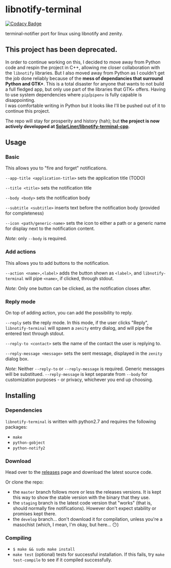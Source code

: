 # libnotify-terminal

[![Codacy Badge](https://api.codacy.com/project/badge/Grade/8b6c3e7d3f1b42acacee5dc988860937)](https://www.codacy.com/app/solarliner/libnotify-terminal?utm_source=github.com&utm_medium=referral&utm_content=SolarLiner/libnotify-terminal&utm_campaign=badger)

terminal-notifier port for linux using libnotify and zenity.

## This project has been deprecated.

In order to continue working on this, I decided to move away from Python code and respin the project in C++, allowing me closer collaboration with the `libnotify` libraries. But I also moved away from Python as I couldn't get the job done reliably because of the **mess of dependancies that surround Python and GTK+**. This is a total disaster for anyone that wants to not build a full fledged app, but only use part of the libraries that GTK+ offers. Having to use system dependencies where `pip`/`pipenv` is fully capable is disappointing.  
I was comfortable writing in Python but it looks like I'll be pushed out of it to continue this project.

The repo will stay for prosperity and history (hah); but **the project is now actively developped at [SolarLiner/libnotify-terminal-cpp](https://github.com/SolarLiner/libnotify-terminal-cpp)**.

## Usage
### Basic
This allows you to "fire and forget" notifications.

```--app-title <application-title>``` sets the application title (TODO)

```--title <title>``` sets the notification title

```--body <body>``` sets the notification body

```--subtitle <subtitle>``` inserts text before the notification body (provided for completeness)

```--icon <path/generic-name>``` sets the icon to either a path or a generic name for display next to the notification content.

*Note*: only ```--body``` is required.

### Add actions
This allows you to add buttons to the notification.

```--action <name>,<label>``` adds the button shown as ```<label>```, and ```libnotify-terminal``` will pipe ```<name>```, if clicked, through stdout.

*Note*: Only one button can be clicked, as the notification closes after.

### Reply mode
On top of adding action, you can add the possibility to reply.

```--reply``` sets the reply mode. In this mode, if the user clicks "Reply", ```libnotify-terminal``` will spawn a ```zenity``` entry dialog, and will pipe the entered text through stdout.

```--reply-to <contact>``` sets the name of the contact the user is replying to.

```--reply-message <message>``` sets the sent message, displayed in the ```zenity``` dialog box.

*Note*: Neither ```--reply-to``` or ```--reply-message``` is required. Generic messages will be substitued. ```--reply-message``` is kept separate from ```--body``` for customization purposes - or privacy, whichever you end up choosing.

## Installing
### Dependencies
```libnotify-terminal``` is written with python2.7 and requires the following packages:
* ```make```
* ```python-gobject```
* ```python-notify2```

### Download
Head over to the [releases](https://github.com/SolarLiner/libnotify-terminal/releases) page and download the latest source code.

Or clone the repo:
* the ```master``` branch follows more or less the releases versions. It is kept this way to show the stable version with the binary that they use.
* the ```staging``` branch is the latest code version that "works" (that is, should normally fire notifications). However don't expect stability or promises kept there.
* the ```develop``` branch... don't download it for compilation, unless you're a masochist (which, I mean, I'm okay, but here... 😶)

### Compiling
* ```$ make && sudo make install```
* ```make test``` (optional) tests for successful installation. If this fails, try ```make test-compile``` to see if it compiled successfully.
